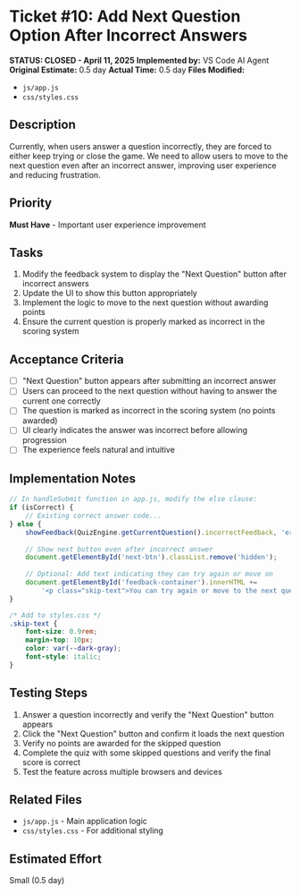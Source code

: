 # Ticket #10: Add Next Question Option After Incorrect Answers

**STATUS: CLOSED - April 11, 2025**
**Implemented by:** VS Code AI Agent
**Original Estimate:** 0.5 day
**Actual Time:** 0.5 day
**Files Modified:**
- `js/app.js`
- `css/styles.css`

## Description
Currently, when users answer a question incorrectly, they are forced to either keep trying or close the game. We need to allow users to move to the next question even after an incorrect answer, improving user experience and reducing frustration.

## Priority
**Must Have** - Important user experience improvement

## Tasks
1. Modify the feedback system to display the "Next Question" button after incorrect answers
2. Update the UI to show this button appropriately
3. Implement the logic to move to the next question without awarding points
4. Ensure the current question is properly marked as incorrect in the scoring system

## Acceptance Criteria
- [ ] "Next Question" button appears after submitting an incorrect answer
- [ ] Users can proceed to the next question without having to answer the current one correctly
- [ ] The question is marked as incorrect in the scoring system (no points awarded)
- [ ] UI clearly indicates the answer was incorrect before allowing progression
- [ ] The experience feels natural and intuitive

## Implementation Notes
```javascript
// In handleSubmit function in app.js, modify the else clause:
if (isCorrect) {
    // Existing correct answer code...
} else {
    showFeedback(QuizEngine.getCurrentQuestion().incorrectFeedback, 'error');
    
    // Show next button even after incorrect answer
    document.getElementById('next-btn').classList.remove('hidden');
    
    // Optional: Add text indicating they can try again or move on
    document.getElementById('feedback-container').innerHTML += 
        '<p class="skip-text">You can try again or move to the next question.</p>';
}
```

```css
/* Add to styles.css */
.skip-text {
    font-size: 0.9rem;
    margin-top: 10px;
    color: var(--dark-gray);
    font-style: italic;
}
```

## Testing Steps
1. Answer a question incorrectly and verify the "Next Question" button appears
2. Click the "Next Question" button and confirm it loads the next question
3. Verify no points are awarded for the skipped question
4. Complete the quiz with some skipped questions and verify the final score is correct
5. Test the feature across multiple browsers and devices

## Related Files
- `js/app.js` - Main application logic
- `css/styles.css` - For additional styling

## Estimated Effort
Small (0.5 day)
